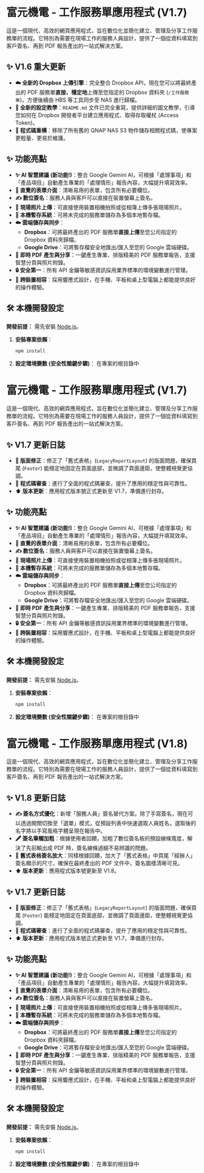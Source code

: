 # 富元機電 - 工作服務單應用程式 (V1.7)

這是一個現代、高效的網頁應用程式，旨在數位化並簡化建立、管理及分享工作服務單的流程。它特別為需要在現場工作的服務人員設計，提供了一個從資料填寫到客戶簽名、再到 PDF 報告產出的一站式解決方案。

## ✨ V1.6 重大更新

*   **☁️ 全新的 Dropbox 上傳引擎**：完全整合 Dropbox API，現在您可以將最終產出的 PDF 服務單**直接、穩定地**上傳至您指定的 Dropbox 資料夾 (`/工作服務單`)，方便後續由 HBS 等工具同步至 NAS 進行歸檔。
*   **📄 全新的設定教學**：`README.md` 文件已完全重寫，提供詳細的圖文教學，引導您如何在 Dropbox 開發者平台建立應用程式、取得存取權杖 (Access Token)。
*   **🧹 程式碼重構**：移除了所有舊的 QNAP NAS S3 物件儲存相關程式碼，使專案更輕量、更易於維護。

## ✨ 功能亮點

*   **✨ AI 智慧建議 (新功能!)**：整合 Google Gemini AI，可根據「處理事項」和「產品項目」自動產生專業的「處理情形」報告內容，大幅提升填寫效率。
*   **📄 直覺的表單介面**：清晰易用的表單，包含所有必要欄位。
*   **✍️ 數位簽名**：服務人員與客戶可以直接在裝置螢幕上簽名。
*   **📸 現場照片上傳**：可直接使用裝置相機拍照或從相簿上傳多張現場照片。
*   **💾 本機暫存系統**：可將未完成的服務單儲存為多個本地暫存檔。
*   **☁️ 雲端儲存與同步**：
    *   **Dropbox**：可將最終產出的 PDF 服務單**直接上傳**至您公司指定的 Dropbox 資料夾歸檔。
    *   **Google Drive**：可將暫存檔安全地匯出/匯入至您的 Google 雲端硬碟。
*   **🚀 即時 PDF 產生與分享**：一鍵產生專業、排版精美的 PDF 服務單報告，支援智慧分頁與照片附錄。
*   **🔒 安全第一**：所有 API 金鑰等敏感資訊採用業界標準的環境變數進行管理。
*   **📱 跨裝置相容**：採用響應式設計，在手機、平板和桌上型電腦上都能提供良好的操作體驗。

## 🛠️ 本機開發設定

**開發前提：** 需先安裝 [Node.js](https://nodejs.org/)。

1.  **安裝專案依賴**：
    ```sh
    npm install
    ```

2.  **設定環境變數 (安全性關鍵步驟)**：
    在專案的根目錄中
# 富元機電 - 工作服務單應用程式 (V1.7)

這是一個現代、高效的網頁應用程式，旨在數位化並簡化建立、管理及分享工作服務單的流程。它特別為需要在現場工作的服務人員設計，提供了一個從資料填寫到客戶簽名、再到 PDF 報告產出的一站式解決方案。

## ✨ V1.7 更新日誌

*   **📄 版面修正**：修正了「舊式表格」(`LegacyReportLayout`) 的版面問題，確保頁尾 (`Footer`) 能穩定地固定在頁面底部，並微調了頁面邊距，使整體視覺更協調。
*   **🧹 程式碼審查**：進行了全面的程式碼審查，提升了應用的穩定性與可靠性。
*   **⬆️ 版本更新**：應用程式版本號正式更新至 V1.7，準備進行封存。

## ✨ 功能亮點

*   **✨ AI 智慧建議 (新功能!)**：整合 Google Gemini AI，可根據「處理事項」和「產品項目」自動產生專業的「處理情形」報告內容，大幅提升填寫效率。
*   **📄 直覺的表單介面**：清晰易用的表單，包含所有必要欄位。
*   **✍️ 數位簽名**：服務人員與客戶可以直接在裝置螢幕上簽名。
*   **📸 現場照片上傳**：可直接使用裝置相機拍照或從相簿上傳多張現場照片。
*   **💾 本機暫存系統**：可將未完成的服務單儲存為多個本地暫存檔。
*   **☁️ 雲端儲存與同步**：
    *   **Dropbox**：可將最終產出的 PDF 服務單**直接上傳**至您公司指定的 Dropbox 資料夾歸檔。
    *   **Google Drive**：可將暫存檔安全地匯出/匯入至您的 Google 雲端硬碟。
*   **🚀 即時 PDF 產生與分享**：一鍵產生專業、排版精美的 PDF 服務單報告，支援智慧分頁與照片附錄。
*   **🔒 安全第一**：所有 API 金鑰等敏感資訊採用業界標準的環境變數進行管理。
*   **📱 跨裝置相容**：採用響應式設計，在手機、平板和桌上型電腦上都能提供良好的操作體驗。

## 🛠️ 本機開發設定

**開發前提：** 需先安裝 [Node.js](https://nodejs.org/)。

1.  **安裝專案依賴**：
    ```sh
    npm install
    ```

2.  **設定環境變數 (安全性關鍵步驟)**：
    在專案的根目錄中
# 富元機電 - 工作服務單應用程式 (V1.8)

這是一個現代、高效的網頁應用程式，旨在數位化並簡化建立、管理及分享工作服務單的流程。它特別為需要在現場工作的服務人員設計，提供了一個從資料填寫到客戶簽名、再到 PDF 報告產出的一站式解決方案。

## ✨ V1.8 更新日誌

*   **✍️ 簽名方式優化**：新增「服務人員」簽名替代方案。除了手寫簽名，現在可以透過開關切換至「選單」模式，從預設列表中快速選取人員姓名，選取後的名字將以手寫風格字體呈現在報告中。
*   **🖋️ 簽名筆觸加粗**：根據使用者回饋，加粗了數位簽名板的預設線條寬度，解決了先前輸出成 PDF 時，簽名線條過細不易辨識的問題。
*   **📄 舊式表格簽名放大**：同樣根據回饋，加大了「舊式表格」中頁尾「經辦人」簽名顯示的尺寸，確保在最終產出的 PDF 文件中，簽名圖樣清晰可見。
*   **⬆️ 版本更新**：應用程式版本號更新至 V1.8。

## ✨ V1.7 更新日誌

*   **📄 版面修正**：修正了「舊式表格」(`LegacyReportLayout`) 的版面問題，確保頁尾 (`Footer`) 能穩定地固定在頁面底部，並微調了頁面邊距，使整體視覺更協調。
*   **🧹 程式碼審查**：進行了全面的程式碼審查，提升了應用的穩定性與可靠性。
*   **⬆️ 版本更新**：應用程式版本號正式更新至 V1.7，準備進行封存。

## ✨ 功能亮點

*   **✨ AI 智慧建議 (新功能!)**：整合 Google Gemini AI，可根據「處理事項」和「產品項目」自動產生專業的「處理情形」報告內容，大幅提升填寫效率。
*   **📄 直覺的表單介面**：清晰易用的表單，包含所有必要欄位。
*   **✍️ 數位簽名**：服務人員與客戶可以直接在裝置螢幕上簽名。
*   **📸 現場照片上傳**：可直接使用裝置相機拍照或從相簿上傳多張現場照片。
*   **💾 本機暫存系統**：可將未完成的服務單儲存為多個本地暫存檔。
*   **☁️ 雲端儲存與同步**：
    *   **Dropbox**：可將最終產出的 PDF 服務單**直接上傳**至您公司指定的 Dropbox 資料夾歸檔。
    *   **Google Drive**：可將暫存檔安全地匯出/匯入至您的 Google 雲端硬碟。
*   **🚀 即時 PDF 產生與分享**：一鍵產生專業、排版精美的 PDF 服務單報告，支援智慧分頁與照片附錄。
*   **🔒 安全第一**：所有 API 金鑰等敏感資訊採用業界標準的環境變數進行管理。
*   **📱 跨裝置相容**：採用響應式設計，在手機、平板和桌上型電腦上都能提供良好的操作體驗。

## 🛠️ 本機開發設定

**開發前提：** 需先安裝 [Node.js](https://nodejs.org/)。

1.  **安裝專案依賴**：
    ```sh
    npm install
    ```

2.  **設定環境變數 (安全性關鍵步驟)**：
    在專案的根目錄中
